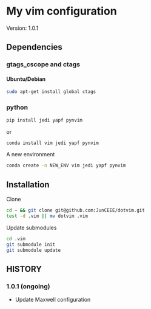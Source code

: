 # My vim configuration
Version: 1.0.1

## Dependencies
### gtags_cscope and ctags
#### Ubuntu/Debian
```bash
sudo apt-get install global ctags
```

### python
```bash
pip install jedi yapf pynvim
```
or
```bash
conda install vim jedi yapf pynvim
```

A new environment

```bash
conda create -n NEW_ENV vim jedi yapf pynvim
```

## Installation
Clone

```bash
cd ~ && git clone git@github.com:JunCEEE/dotvim.git
test -d .vim || mv dotvim .vim
```

Update submodules
```bash
cd .vim
git submodule init
git submodule update
```

## HISTORY
### 1.0.1 (ongoing)
- Update Maxwell configuration
